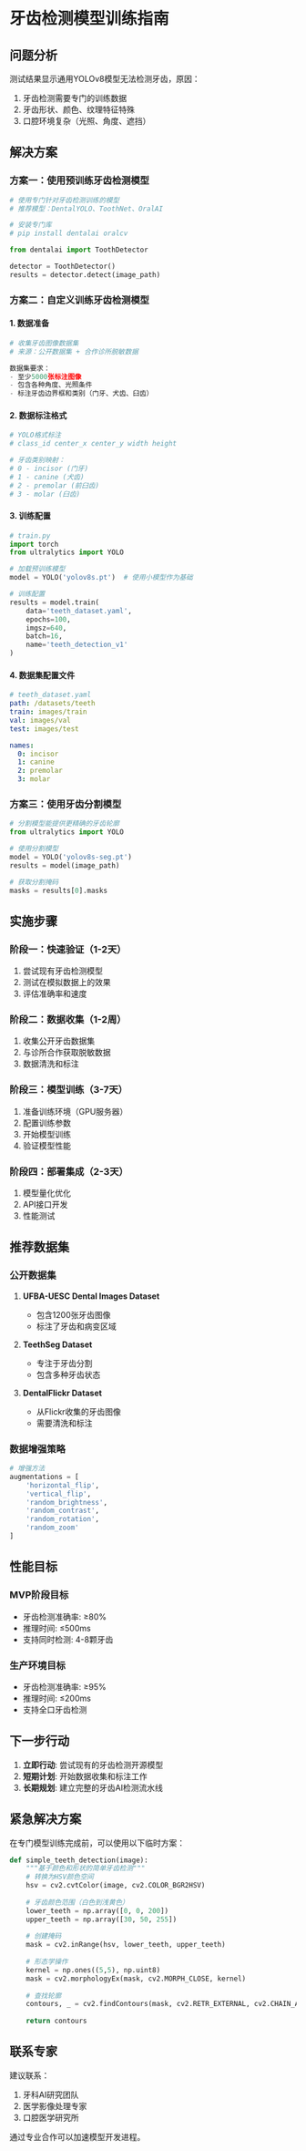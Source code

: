 # 牙齿检测模型训练指南

## 问题分析
测试结果显示通用YOLOv8模型无法检测牙齿，原因：
1. 牙齿检测需要专门的训练数据
2. 牙齿形状、颜色、纹理特征特殊
3. 口腔环境复杂（光照、角度、遮挡）

## 解决方案

### 方案一：使用预训练牙齿检测模型
```python
# 使用专门针对牙齿检测训练的模型
# 推荐模型：DentalYOLO、ToothNet、OralAI

# 安装专门库
# pip install dentalai oralcv

from dentalai import ToothDetector

detector = ToothDetector()
results = detector.detect(image_path)
```

### 方案二：自定义训练牙齿检测模型

#### 1. 数据准备
```python
# 收集牙齿图像数据集
# 来源：公开数据集 + 合作诊所脱敏数据

数据集要求：
- 至少5000张标注图像
- 包含各种角度、光照条件
- 标注牙齿边界框和类别（门牙、犬齿、臼齿）
```

#### 2. 数据标注格式
```yaml
# YOLO格式标注
# class_id center_x center_y width height

# 牙齿类别映射：
# 0 - incisor (门牙)
# 1 - canine (犬齿)  
# 2 - premolar (前臼齿)
# 3 - molar (臼齿)
```

#### 3. 训练配置
```python
# train.py
import torch
from ultralytics import YOLO

# 加载预训练模型
model = YOLO('yolov8s.pt')  # 使用小模型作为基础

# 训练配置
results = model.train(
    data='teeth_dataset.yaml',
    epochs=100,
    imgsz=640,
    batch=16,
    name='teeth_detection_v1'
)
```

#### 4. 数据集配置文件
```yaml
# teeth_dataset.yaml
path: /datasets/teeth
train: images/train
val: images/val
test: images/test

names:
  0: incisor
  1: canine
  2: premolar
  3: molar
```

### 方案三：使用牙齿分割模型
```python
# 分割模型能提供更精确的牙齿轮廓
from ultralytics import YOLO

# 使用分割模型
model = YOLO('yolov8s-seg.pt')
results = model(image_path)

# 获取分割掩码
masks = results[0].masks
```

## 实施步骤

### 阶段一：快速验证（1-2天）
1. 尝试现有牙齿检测模型
2. 测试在模拟数据上的效果
3. 评估准确率和速度

### 阶段二：数据收集（1-2周）
1. 收集公开牙齿数据集
2. 与诊所合作获取脱敏数据
3. 数据清洗和标注

### 阶段三：模型训练（3-7天）
1. 准备训练环境（GPU服务器）
2. 配置训练参数
3. 开始模型训练
4. 验证模型性能

### 阶段四：部署集成（2-3天）
1. 模型量化优化
2. API接口开发
3. 性能测试

## 推荐数据集

### 公开数据集
1. **UFBA-UESC Dental Images Dataset**
   - 包含1200张牙齿图像
   - 标注了牙齿和病变区域

2. **TeethSeg Dataset**
   - 专注于牙齿分割
   - 包含多种牙齿状态

3. **DentalFlickr Dataset**
   - 从Flickr收集的牙齿图像
   - 需要清洗和标注

### 数据增强策略
```python
# 增强方法
augmentations = [
    'horizontal_flip',
    'vertical_flip', 
    'random_brightness',
    'random_contrast',
    'random_rotation',
    'random_zoom'
]
```

## 性能目标

### MVP阶段目标
- 牙齿检测准确率: ≥80%
- 推理时间: ≤500ms
- 支持同时检测: 4-8颗牙齿

### 生产环境目标  
- 牙齿检测准确率: ≥95%
- 推理时间: ≤200ms
- 支持全口牙齿检测

## 下一步行动

1. **立即行动**: 尝试现有的牙齿检测开源模型
2. **短期计划**: 开始数据收集和标注工作
3. **长期规划**: 建立完整的牙齿AI检测流水线

## 紧急解决方案

在专门模型训练完成前，可以使用以下临时方案：

```python
def simple_teeth_detection(image):
    """基于颜色和形状的简单牙齿检测"""
    # 转换为HSV颜色空间
    hsv = cv2.cvtColor(image, cv2.COLOR_BGR2HSV)
    
    # 牙齿颜色范围（白色到浅黄色）
    lower_teeth = np.array([0, 0, 200])
    upper_teeth = np.array([30, 50, 255])
    
    # 创建掩码
    mask = cv2.inRange(hsv, lower_teeth, upper_teeth)
    
    # 形态学操作
    kernel = np.ones((5,5), np.uint8)
    mask = cv2.morphologyEx(mask, cv2.MORPH_CLOSE, kernel)
    
    # 查找轮廓
    contours, _ = cv2.findContours(mask, cv2.RETR_EXTERNAL, cv2.CHAIN_APPROX_SIMPLE)
    
    return contours
```

## 联系专家

建议联系：
1. 牙科AI研究团队
2. 医学影像处理专家
3. 口腔医学研究所

通过专业合作可以加速模型开发进程。